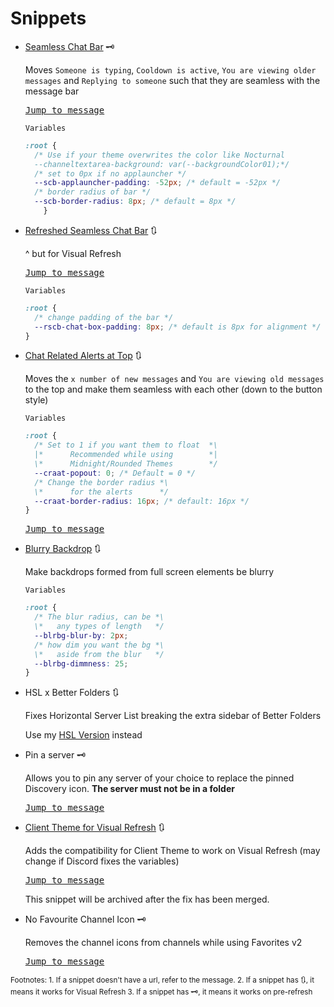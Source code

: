 # Snippets

- [Seamless Chat Bar](https://nspc911.github.io/themes/vencord/SeamlessChatBar.theme.css) 🗝

  Moves `Someone is typing`, `Cooldown is active`, `You are viewing older messages` and `Replying to someone` such that they are seamless with the message bar

  [<kbd>Jump to message</kbd>](https://discord.com/channels/1015060230222131221/1028106818368589824/1322496323202715689)

  `Variables`

	```css
	:root {
	  /* Use if your theme overwrites the color like Nocturnal
	  --channeltextarea-background: var(--backgroundColor01);*/
	  /* set to 0px if no applauncher */
	  --scb-applauncher-padding: -52px; /* default = -52px */
	  /* border radius of bar */
	  --scb-border-radius: 8px; /* default = 8px */
		}
	```

- [Refreshed Seamless Chat Bar](https://nspc911.github.io/themes/vencord/RefreshedSeamlessChatBar.theme.css) 🔃

  ^ but for Visual Refresh

  [<kbd>Jump to message</kbd>](https://discord.com/channels/1015060230222131221/1028106818368589824/1354738654148427786)

  `Variables`

    ```css
	:root {
	  /* change padding of the bar */
	  --rscb-chat-box-padding: 8px; /* default is 8px for alignment */
	}
	```

- [Chat Related Alerts at Top](https://nspc911.github.io/themes/vencord/ChatRelatedAlertsAtTop.theme.css) 🔃

  Moves the `x number of new messages` and `You are viewing old messages` to the top and make them seamless with each other (down to the button style)

  `Variables`

    ```css
	:root {
	  /* Set to 1 if you want them to float  *\
	  |*      Recommended while using        *|
	  \*      Midnight/Rounded Themes        */
      --craat-popout: 0; /* Default = 0 */
	  /* Change the border radius *\
	  \*      for the alerts      */
      --craat-border-radius: 16px; /* default: 16px */
	}
    ```

  [<kbd>Jump to message</kbd>](https://discord.com/channels/1015060230222131221/1028106818368589824/1354756324285743216)

- [Blurry Backdrop](https://nspc911.github.io/themes/vencord/BlurryBackdrop.theme.css) 🔃

  Make backdrops formed from full screen elements be blurry
  
  `Variables`
  
    ```css
    :root {
      /* The blur radius, can be *\
      \*   any types of length   */
      --blrbg-blur-by: 2px;
      /* how dim you want the bg *\
      \*   aside from the blur   */
      --blrbg-dimmness: 25;
    }
    ```

- HSL x Better Folders 🔃

  Fixes Horizontal Server List breaking the extra sidebar of Better Folders

  Use my [HSL Version](https://nspc911.github.io/themes/vencord/HorizontalServerList.theme.css) instead

- Pin a server 🗝

  Allows you to pin any server of your choice to replace the pinned Discovery icon. **The server must not be in a folder**

  [<kbd>Jump to message</kbd>](https://discord.com/channels/1015060230222131221/1028106818368589824/1327967783778254868)

- [Client Theme for Visual Refresh](https://nspc911.github.io/themes/vencord/VisualRefreshClientTheme.theme.css) 🔃

  Adds the compatibility for Client Theme to work on Visual Refresh (may change if Discord fixes the variables)

  [<kbd>Jump to message</kbd>](https://discord.com/channels/1015060230222131221/1028106818368589824/1331976527545368646)

  This snippet will be archived after the fix has been merged.

- No Favourite Channel Icon 🗝

  Removes the channel icons from channels while using Favorites v2

  [<kbd>Jump to message</kbd>](https://discord.com/channels/1015060230222131221/1028106818368589824/1337032719602946079)

<sub>
Footnotes:
1. If a snippet doesn't have a url, refer to the message.
2. If a snippet has <kbd>🔃</kbd>, it means it works for Visual Refresh
3. If a snippet has <kbd>🗝️</kbd>, it means it works on pre-refresh
<sub>
